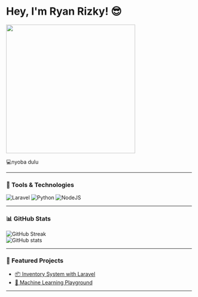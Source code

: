 # Hey, I'm Ryan Rizky! 😎

<img src="https://media.giphy.com/media/qgQUggAC3Pfv687qPC/giphy.gif" width="350">

💻nyoba dulu

---

### 🚀 Tools & Technologies
![Laravel](https://img.shields.io/badge/Laravel-red?logo=laravel&logoColor=white)
![Python](https://img.shields.io/badge/Python-blue?logo=python&logoColor=white)
![NodeJS](https://img.shields.io/badge/Node.js-green?logo=node.js&logoColor=white)

---

### 📊 GitHub Stats
![GitHub Streak](https://github-readme-streak-stats.herokuapp.com/?user=ryanrizky&theme=tokyonight)  
![GitHub stats](https://github-readme-stats.vercel.app/api?username=ryanrizky&show_icons=true&theme=tokyonight)

---

### 🌟 Featured Projects
- [📦 Inventory System with Laravel](https://github.com/ryanrizky/project1)  
- [🤖 Machine Learning Playground](https://github.com/ryanrizky/project2)

---
